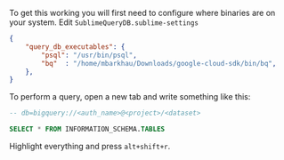 
To get this working you will first need to configure where binaries are on your system. Edit `SublimeQueryDB.sublime-settings`

```json
{
    "query_db_executables": {
        "psql": "/usr/bin/psql",
        "bq"  : "/home/mbarkhau/Downloads/google-cloud-sdk/bin/bq",
    },
}
```

To perform a query, open a new tab and write something like this:

```sql
-- db=bigquery://<auth_name>@<project>/<dataset>

SELECT * FROM INFORMATION_SCHEMA.TABLES
```

Highlight everything and press `alt+shift+r`.
